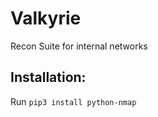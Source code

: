 # Valkyrie
Recon Suite for internal networks

## Installation:

Run ```pip3 install python-nmap```

